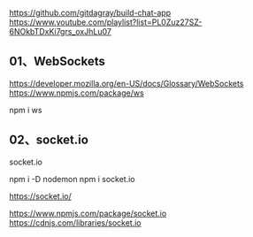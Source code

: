 https://github.com/gitdagray/build-chat-app
https://www.youtube.com/playlist?list=PL0Zuz27SZ-6NOkbTDxKi7grs_oxJhLu07

## 01、WebSockets

https://developer.mozilla.org/en-US/docs/Glossary/WebSockets
https://www.npmjs.com/package/ws

npm i ws

## 02、socket.io

socket.io

npm i -D nodemon
npm i socket.io

https://socket.io/

https://www.npmjs.com/package/socket.io
https://cdnjs.com/libraries/socket.io
